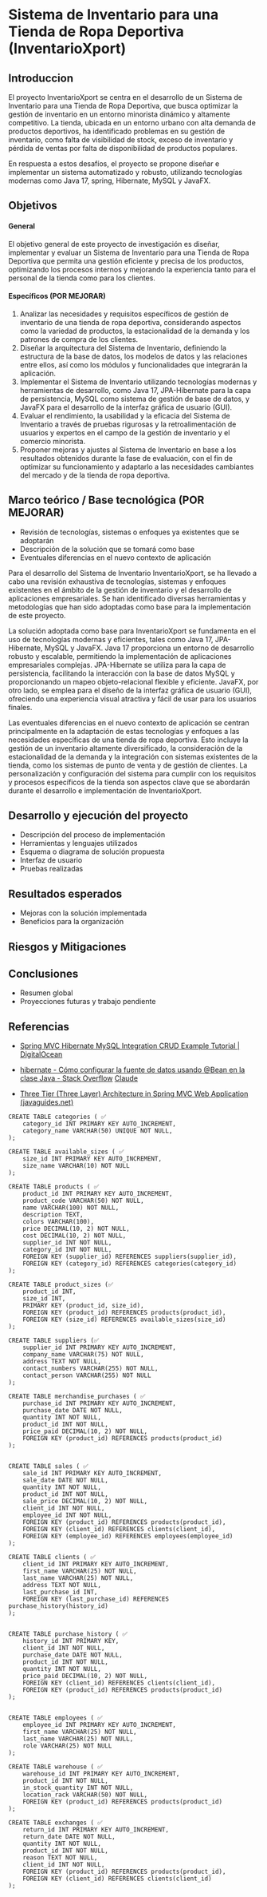 # Sistema de Inventario para una Tienda de Ropa Deportiva (InventarioXport)

## Introduccion

El proyecto InventarioXport se centra en el desarrollo de un Sistema de Inventario para una Tienda de Ropa Deportiva, que busca optimizar la gestión de inventario en un entorno minorista dinámico y altamente competitivo. La tienda, ubicada en un entorno urbano con alta demanda de productos deportivos, ha identificado problemas en su gestión de inventario, como falta de visibilidad de stock, exceso de inventario y pérdida de ventas por falta de disponibilidad de productos populares.

En respuesta a estos desafíos, el proyecto se propone diseñar e implementar un sistema automatizado y robusto, utilizando tecnologías modernas como Java 17, spring, Hibernate, MySQL y JavaFX.

## Objetivos
#### General

El objetivo general de este proyecto de investigación es diseñar, implementar y evaluar un Sistema de Inventario para una Tienda de Ropa Deportiva que permita una gestión eficiente y precisa de los productos, optimizando los procesos internos y mejorando la experiencia tanto para el personal de la tienda como para los clientes.

#### Específicos (POR MEJORAR)

1. Analizar las necesidades y requisitos específicos de gestión de inventario de una tienda de ropa deportiva, considerando aspectos como la variedad de productos, la estacionalidad de la demanda y los patrones de compra de los clientes.
2. Diseñar la arquitectura del Sistema de Inventario, definiendo la estructura de la base de datos, los modelos de datos y las relaciones entre ellos, así como los módulos y funcionalidades que integrarán la aplicación.
3. Implementar el Sistema de Inventario utilizando tecnologías modernas y herramientas de desarrollo, como Java 17, JPA-Hibernate para la capa de persistencia, MySQL como sistema de gestión de base de datos, y JavaFX para el desarrollo de la interfaz gráfica de usuario (GUI).
4. Evaluar el rendimiento, la usabilidad y la eficacia del Sistema de Inventario a través de pruebas rigurosas y la retroalimentación de usuarios y expertos en el campo de la gestión de inventario y el comercio minorista.
5. Proponer mejoras y ajustes al Sistema de Inventario en base a los resultados obtenidos durante la fase de evaluación, con el fin de optimizar su funcionamiento y adaptarlo a las necesidades cambiantes del mercado y de la tienda de ropa deportiva.
## Marco teórico / Base tecnológica  (POR MEJORAR)
- Revisión de tecnologías, sistemas o enfoques ya existentes que se adoptarán
- Descripción de la solución que se tomará como base
- Eventuales diferencias en el nuevo contexto de aplicación

Para el desarrollo del Sistema de Inventario InventarioXport, se ha llevado a cabo una revisión exhaustiva de tecnologías, sistemas y enfoques existentes en el ámbito de la gestión de inventario y el desarrollo de aplicaciones empresariales. Se han identificado diversas herramientas y metodologías que han sido adoptadas como base para la implementación de este proyecto.

La solución adoptada como base para InventarioXport se fundamenta en el uso de tecnologías modernas y eficientes, tales como Java 17, JPA-Hibernate, MySQL y JavaFX. Java 17 proporciona un entorno de desarrollo robusto y escalable, permitiendo la implementación de aplicaciones empresariales complejas. JPA-Hibernate se utiliza para la capa de persistencia, facilitando la interacción con la base de datos MySQL y proporcionando un mapeo objeto-relacional flexible y eficiente. JavaFX, por otro lado, se emplea para el diseño de la interfaz gráfica de usuario (GUI), ofreciendo una experiencia visual atractiva y fácil de usar para los usuarios finales.

Las eventuales diferencias en el nuevo contexto de aplicación se centran principalmente en la adaptación de estas tecnologías y enfoques a las necesidades específicas de una tienda de ropa deportiva. Esto incluye la gestión de un inventario altamente diversificado, la consideración de la estacionalidad de la demanda y la integración con sistemas existentes de la tienda, como los sistemas de punto de venta y de gestión de clientes. La personalización y configuración del sistema para cumplir con los requisitos y procesos específicos de la tienda son aspectos clave que se abordarán durante el desarrollo e implementación de InventarioXport.
## Desarrollo y ejecución del proyecto
- Descripción del proceso de implementación
- Herramientas y lenguajes utilizados
- Esquema o diagrama de solución propuesta
- Interfaz de usuario
- Pruebas realizadas
## Resultados esperados
- Mejoras con la solución implementada
- Beneficios para la organización
## Riesgos y Mitigaciones

## Conclusiones
- Resumen global
- Proyecciones futuras y trabajo pendiente

## Referencias
- [Spring MVC Hibernate MySQL Integration CRUD Example Tutorial | DigitalOcean](https://www.digitalocean.com/community/tutorials/spring-mvc-hibernate-mysql-integration-crud-example-tutorial)

- [hibernate - Cómo configurar la fuente de datos usando @Bean en la clase Java - Stack Overflow](https://stackoverflow.com/questions/52075287/how-to-configure-datasource-using-bean-in-java-class)
[Claude](https://claude.ai/chat/d0581f1e-da94-4545-92e9-9986ceba134a)

- [Three Tier (Three Layer) Architecture in Spring MVC Web Application (javaguides.net)](https://www.javaguides.net/2020/07/three-tier-three-layer-architecture-in-spring-mvc-web-application.html)


```mysql
CREATE TABLE categories ( ✅
    category_id INT PRIMARY KEY AUTO_INCREMENT,
    category_name VARCHAR(50) UNIQUE NOT NULL,
);

CREATE TABLE available_sizes ( ✅
    size_id INT PRIMARY KEY AUTO_INCREMENT,
    size_name VARCHAR(10) NOT NULL
);

CREATE TABLE products ( ✅
    product_id INT PRIMARY KEY AUTO_INCREMENT,
    product_code VARCHAR(50) NOT NULL,
    name VARCHAR(100) NOT NULL,
    description TEXT,
    colors VARCHAR(100),
    price DECIMAL(10, 2) NOT NULL,
    cost DECIMAL(10, 2) NOT NULL,
    supplier_id INT NOT NULL,
    category_id INT NOT NULL,
    FOREIGN KEY (supplier_id) REFERENCES suppliers(supplier_id),
    FOREIGN KEY (category_id) REFERENCES categories(category_id)
);

CREATE TABLE product_sizes (✅
    product_id INT,
    size_id INT,
    PRIMARY KEY (product_id, size_id),
    FOREIGN KEY (product_id) REFERENCES products(product_id),
    FOREIGN KEY (size_id) REFERENCES available_sizes(size_id)
);

CREATE TABLE suppliers (✅
    supplier_id INT PRIMARY KEY AUTO_INCREMENT,
    company_name VARCHAR(75) NOT NULL,
    address TEXT NOT NULL,
    contact_numbers VARCHAR(255) NOT NULL,
    contact_person VARCHAR(255) NOT NULL
);

CREATE TABLE merchandise_purchases ( ✅
    purchase_id INT PRIMARY KEY AUTO_INCREMENT,
    purchase_date DATE NOT NULL,
    quantity INT NOT NULL,
    product_id INT NOT NULL,
    price_paid DECIMAL(10, 2) NOT NULL,
    FOREIGN KEY (product_id) REFERENCES products(product_id)
);


CREATE TABLE sales ( ✅
    sale_id INT PRIMARY KEY AUTO_INCREMENT,
    sale_date DATE NOT NULL,
    quantity INT NOT NULL,
    product_id INT NOT NULL,
    sale_price DECIMAL(10, 2) NOT NULL,
    client_id INT NOT NULL,
    employee_id INT NOT NULL,
    FOREIGN KEY (product_id) REFERENCES products(product_id),
    FOREIGN KEY (client_id) REFERENCES clients(client_id),
    FOREIGN KEY (employee_id) REFERENCES employees(employee_id)
);

CREATE TABLE clients ( ✅
    client_id INT PRIMARY KEY AUTO_INCREMENT,
    first_name VARCHAR(25) NOT NULL,
    last_name VARCHAR(25) NOT NULL,
    address TEXT NOT NULL,
    last_purchase_id INT,
    FOREIGN KEY (last_purchase_id) REFERENCES purchase_history(history_id)
);


CREATE TABLE purchase_history ( ✅
    history_id INT PRIMARY KEY,
    client_id INT NOT NULL,
    purchase_date DATE NOT NULL,
    product_id INT NOT NULL,
    quantity INT NOT NULL,
    price_paid DECIMAL(10, 2) NOT NULL,
    FOREIGN KEY (client_id) REFERENCES clients(client_id),
    FOREIGN KEY (product_id) REFERENCES products(product_id)
);


CREATE TABLE employees ( ✅
    employee_id INT PRIMARY KEY AUTO_INCREMENT,
    first_name VARCHAR(25) NOT NULL,
    last_name VARCHAR(25) NOT NULL,
    role VARCHAR(25) NOT NULL
);

CREATE TABLE warehouse ( ✅
    warehouse_id INT PRIMARY KEY AUTO_INCREMENT,
    product_id INT NOT NULL,
    in_stock_quantity INT NOT NULL,
    location_rack VARCHAR(50) NOT NULL,
    FOREIGN KEY (product_id) REFERENCES products(product_id)
);

CREATE TABLE exchanges ( ✅
    return_id INT PRIMARY KEY AUTO_INCREMENT,
    return_date DATE NOT NULL,
    quantity INT NOT NULL,
    product_id INT NOT NULL,
    reason TEXT NOT NULL,
    client_id INT NOT NULL,
    FOREIGN KEY (product_id) REFERENCES products(product_id),
    FOREIGN KEY (client_id) REFERENCES clients(client_id)
);

```

